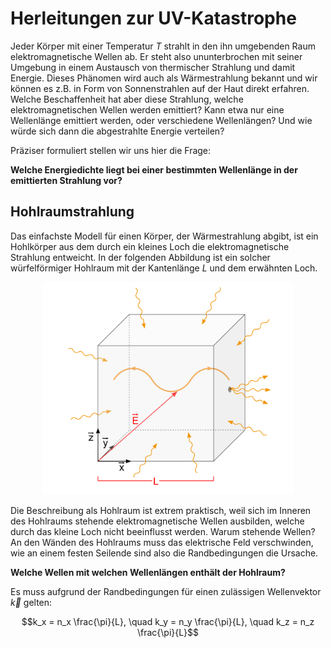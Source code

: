 # Herleitungen zur UV-Katastrophe

Jeder Körper mit einer Temperatur $T$ strahlt in den ihn umgebenden Raum elektromagnetische Wellen ab. Er steht also ununterbrochen mit seiner Umgebung in einem Austausch von thermischer Strahlung und damit Energie. Dieses Phänomen wird auch als Wärmestrahlung bekannt und wir können es z.B. in Form von Sonnenstrahlen auf der Haut direkt erfahren. Welche Beschaffenheit hat aber diese Strahlung, welche elektromagnetischen Wellen werden emittiert? Kann etwa nur eine Wellenlänge emittiert werden, oder verschiedene Wellenlängen? Und wie würde sich dann die abgestrahlte Energie verteilen?

Präziser formuliert stellen wir uns hier die Frage:

**Welche Energiedichte liegt bei einer bestimmten Wellenlänge in der emittierten Strahlung vor?**

## Hohlraumstrahlung

Das einfachste Modell für einen Körper, der Wärmestrahlung abgibt, ist ein Hohlkörper aus dem durch ein kleines Loch die elektromagnetische Strahlung entweicht. In der folgenden Abbildung ist ein solcher würfelförmiger Hohlraum mit der Kantenlänge $L$ und dem erwähnten Loch.

<p align="center"><img src="Hohlraumstrahlung.png" alt="drawing" width="400"/></p>

Die Beschreibung als Hohlraum ist extrem praktisch, weil sich im Inneren des Hohlraums stehende elektromagnetische Wellen ausbilden, welche durch das kleine Loch nicht beeinflusst werden. Warum stehende Wellen? An den Wänden des Hohlraums muss das elektrische Feld verschwinden, wie an einem festen Seilende sind also die Randbedingungen die Ursache.

**Welche Wellen mit welchen Wellenlängen enthält der Hohlraum?**

Es muss aufgrund der Randbedingungen für einen zulässigen Wellenvektor $\vec k$ gelten:

$$k_x = n_x \frac{\pi}{L}, \quad k_y = n_y \frac{\pi}{L}, \quad k_z = n_z \frac{\pi}{L}$$